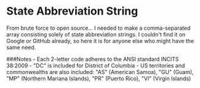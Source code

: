 State Abbreviation String
===================================

From brute force to open source... I needed to make a comma-separated array consisting solely of state abbreviation strings. I couldn't find it on Google or GitHub already, so here it is for anyone else who might have the same need.

###Notes
	- Each 2-letter code adheres to the ANSI standard INCITS 38:2009
	- "DC" is included for District of Columbia
	- US territories and commonwealths are also included: "AS" (American Samoa), "GU" (Guam), "MP" (Northern Mariana Islands), "PR" (Puerto Rico), "VI" (Virgin Islands)  
